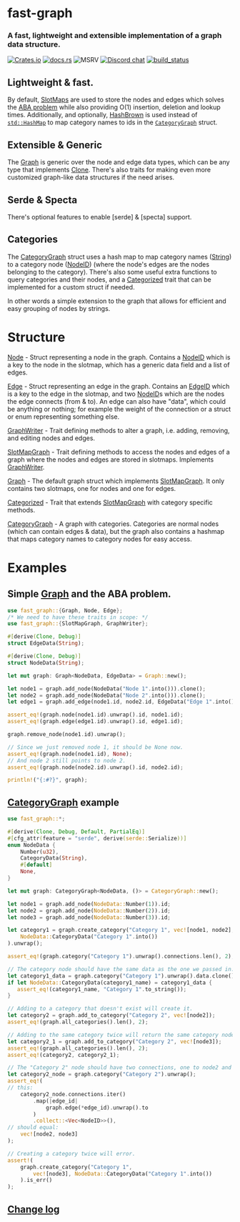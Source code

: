 fast-graph
=========
### A fast, lightweight and extensible implementation of a graph data structure.

[![Crates.io][crates-badge]][crates-url]
[![docs.rs][docsrs-badge]][docsrs-url]
![MSRV][msrv-badge]
[![Discord chat][discord-badge]][discord-url]
[![build_status][]](https://github.com/henke443/fast-graph/actions)


 ## Lightweight & fast.

 By default, [SlotMaps](https://docs.rs/slotmap/latest/slotmap/index.html) are used to store the nodes and edges which solves the [ABA problem] while also providing O(1) insertion, deletion and lookup times. Additionally, and optionally,
 [HashBrown](https://docs.rs/hashbrown/latest/hashbrown/index.html) is used instead of [`std::HashMap`] to map category names to ids in the [`CategoryGraph`](https://docs.rs/fast-graph/latest/fast_graph/categories/struct.CategoryGraph.html) struct.

 [ABA problem]: https://en.wikipedia.org/wiki/ABA_problem
 
 ## Extensible & Generic

 The [Graph] is generic over the node and edge data types, which can be any type that implements [Clone](https://doc.rust-lang.org/std/clone/trait.Clone.html). There's also traits for making even more customized graph-like data structures if the need arises.

 [`std::HashMap`]: https://doc.rust-lang.org/std/collections/struct.HashMap.html

 ## Serde & Specta

 There's optional features to enable [serde] & [specta] support.

 ## Categories

 The [CategoryGraph] struct uses a hash map to map category names ([String](https://doc.rust-lang.org/std/string/index.html)) to a category node ([NodeID]) (where the node's edges are the nodes belonging to the category).
 There's also some useful extra functions to query categories and their nodes, and a [Categorized] trait that can be implemented for a custom struct if needed.

 In other words a simple extension to the graph that allows for efficient and easy grouping of nodes by strings.

 # Structure
 [Node] - Struct representing a node in the graph. Contains a [NodeID] which is a key to the node in the slotmap, which has a generic data field and a list of edges.

 [Edge] - Struct representing an edge in the graph. Contains an [EdgeID] which is a key to the edge in the slotmap, and two [NodeID]s which are the nodes the edge connects (from & to). An edge can also have "data", which could be anything or nothing; for example the weight of the connection or a struct or enum representing something else.

 [GraphWriter] - Trait defining methods to alter a graph, i.e. adding, removing, and editing nodes and edges.

 [SlotMapGraph] - Trait defining methods to access the nodes and edges of a graph where the nodes and edges are stored in slotmaps. 
 Implements [GraphWriter].

 [Graph] - The default graph struct which implements [SlotMapGraph]. It only contains two slotmaps, one for nodes and one for edges.

 [Categorized] - Trait that extends [SlotMapGraph] with category specific methods.

 [CategoryGraph] - A graph with categories. Categories are normal nodes (which can contain edges & data), but the graph also contains a hashmap that maps category names to category nodes for easy access.

 # Examples

 ## Simple [Graph] and the ABA problem.

 ```rs
 use fast_graph::{Graph, Node, Edge};
 /* We need to have these traits in scope: */
 use fast_graph::{SlotMapGraph, GraphWriter};

 #[derive(Clone, Debug)]
 struct EdgeData(String);
 
 #[derive(Clone, Debug)]
 struct NodeData(String);

 let mut graph: Graph<NodeData, EdgeData> = Graph::new();

 let node1 = graph.add_node(NodeData("Node 1".into())).clone();
 let node2 = graph.add_node(NodeData("Node 2".into())).clone();
 let edge1 = graph.add_edge(node1.id, node2.id, EdgeData("Edge 1".into())).clone();

 assert_eq!(graph.node(node1.id).unwrap().id, node1.id);
 assert_eq!(graph.edge(edge1.id).unwrap().id, edge1.id);

 graph.remove_node(node1.id).unwrap();

 // Since we just removed node 1, it should be None now.
 assert_eq!(graph.node(node1.id), None);
 // And node 2 still points to node 2.
 assert_eq!(graph.node(node2.id).unwrap().id, node2.id);

 println!("{:#?}", graph);

 ```

 ## [CategoryGraph] example
 ```rs
 use fast_graph::*;

 #[derive(Clone, Debug, Default, PartialEq)]
 #[cfg_attr(feature = "serde", derive(serde::Serialize))]
 enum NodeData {
     Number(u32),
     CategoryData(String),
     #[default]
     None,
 }

 let mut graph: CategoryGraph<NodeData, ()> = CategoryGraph::new();

 let node1 = graph.add_node(NodeData::Number(1)).id;
 let node2 = graph.add_node(NodeData::Number(2)).id;
 let node3 = graph.add_node(NodeData::Number(3)).id;

 let category1 = graph.create_category("Category 1", vec![node1, node2],
     NodeData::CategoryData("Category 1".into())
 ).unwrap();
 
 assert_eq!(graph.category("Category 1").unwrap().connections.len(), 2);
 
 // The category node should have the same data as the one we passed in.
 let category1_data = graph.category("Category 1").unwrap().data.clone();
 if let NodeData::CategoryData(category1_name) = category1_data {
    assert_eq!(category1_name, "Category 1".to_string());
 }
 
 // Adding to a category that doesn't exist will create it. 
 let category2 = graph.add_to_category("Category 2", vec![node2]);
 assert_eq!(graph.all_categories().len(), 2);
 
 // Adding to the same category twice will return the same category node.
 let category2_1 = graph.add_to_category("Category 2", vec![node3]);
 assert_eq!(graph.all_categories().len(), 2);
 assert_eq!(category2, category2_1);
 
 // The "Category 2" node should have two connections, one to node2 and one to node3.
 let category2_node = graph.category("Category 2").unwrap();
 assert_eq!(
 // this:
     category2_node.connections.iter()
         .map(|edge_id|
             graph.edge(*edge_id).unwrap().to
         )
         .collect::<Vec<NodeID>>(),
 // should equal:
     vec![node2, node3]
 );

 // Creating a category twice will error.
 assert!(
     graph.create_category("Category 1",
         vec![node3], NodeData::CategoryData("Category 1".into())
     ).is_err()
 );
 ```

## [Change log](CHANGELOG.md)


[Graph]: https://docs.rs/fast-graph/latest/fast_graph/struct.Graph.html
[Node]: https://docs.rs/fast-graph/latest/fast_graph/node/struct.Node.html
[NodeID]: https://docs.rs/fast-graph/latest/fast_graph/node/struct.NodeID.html
[Edge]: https://docs.rs/fast-graph/latest/fast_graph/edge/struct.Edge.html
[EdgeID]: https://docs.rs/fast-graph/latest/fast_graph/edge/struct.EdgeID.html
[GraphWriter]: https://docs.rs/fast-graph/latest/fast_graph/writer/trait.GraphWriter.html
[SlotMapGraph]: https://docs.rs/fast-graph/latest/fast_graph/slotmap_graph/trait.SlotMapGraph.html
[Categorized]: https://docs.rs/fast-graph/latest/fast_graph/categories/trait.Categorized.html
[CategoryGraph]: https://docs.rs/fast-graph/latest/fast_graph/categories/struct.CategoryGraph.html


[build_status]: https://github.com/henke443/fast-graph/workflows/Continuous%20integration/badge.svg?branch=master
[API documentation]: https://docs.rs/fast-graph/
[docsrs-badge]: https://img.shields.io/docsrs/fast-graph
[docsrs-url]: https://docs.rs/fast-graph/latest/fast_graph
[crates-badge]: https://img.shields.io/crates/v/fast-graph.svg
[crates-url]: https://crates.io/crates/fast-graph
[discord-badge]:  https://img.shields.io/discord/1225406740070404148?logo=discord&style=flat
[discord-url]: https://discord.gg/n2tc79tJ4e
[msrv-badge]: https://img.shields.io/badge/rustc-1.64+-blue.svg
[RELEASES]: RELEASES.rst
